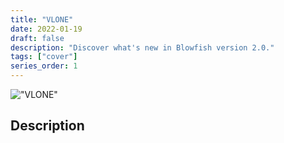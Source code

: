 ```yaml
---
title: "VLONE"
date: 2022-01-19
draft: false
description: "Discover what's new in Blowfish version 2.0."
tags: ["cover"]
series_order: 1
---
```


!["VLONE"](featured.png)

## Description
